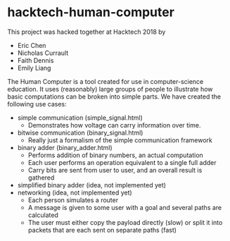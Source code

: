 # hacktech-human-computer

This project was hacked together at Hacktech 2018 by
* Eric Chen
* Nicholas Currault
* Faith Dennis
* Emily Liang

The Human Computer is a tool created for use in computer-science education.  It uses (reasonably) large groups of people to illustrate how basic computations can be broken into simple parts.  We have created the following use cases:

* simple communication (simple_signal.html)
    - Demonstrates how voltage can carry information over time.
* bitwise communication (binary_signal.html)
    - Really just a formalism of the simple communication framework
* binary adder (binary_adder.html)
    - Performs addition of binary numbers, an actual computation
    - Each user performs an operation equivalent to a single full adder
    - Carry bits are sent from user to user, and an overall result is gathered
* simplified binary adder (idea, not implemented yet)
* networking (idea, not implemented yet)
    - Each person simulates a router
    - A message is given to some user with a goal and several paths are calculated
    - The user must either copy the payload directly (slow) or split it into packets that are each sent on separate paths (fast)
